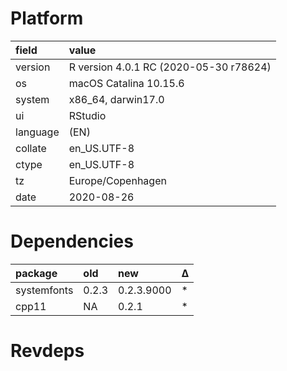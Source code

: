 # Platform

|field    |value                                  |
|:--------|:--------------------------------------|
|version  |R version 4.0.1 RC (2020-05-30 r78624) |
|os       |macOS Catalina 10.15.6                 |
|system   |x86_64, darwin17.0                     |
|ui       |RStudio                                |
|language |(EN)                                   |
|collate  |en_US.UTF-8                            |
|ctype    |en_US.UTF-8                            |
|tz       |Europe/Copenhagen                      |
|date     |2020-08-26                             |

# Dependencies

|package     |old   |new        |Δ  |
|:-----------|:-----|:----------|:--|
|systemfonts |0.2.3 |0.2.3.9000 |*  |
|cpp11       |NA    |0.2.1      |*  |

# Revdeps


